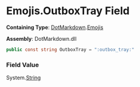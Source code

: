 # Emojis\.OutboxTray Field

**Containing Type**: [DotMarkdown](../../README.md)\.[Emojis](../README.md)

**Assembly**: DotMarkdown\.dll

```csharp
public const string OutboxTray = ":outbox_tray:"
```

### Field Value

System\.[String](https://docs.microsoft.com/en-us/dotnet/api/system.string)